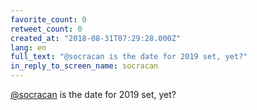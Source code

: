 ```yaml
---
favorite_count: 0
retweet_count: 0
created_at: "2018-08-31T07:29:28.000Z"
lang: en
full_text: "@socracan is the date for 2019 set, yet?"
in_reply_to_screen_name: socracan
---
```


[@socracan](https://twitter.com/socracan) is the date for 2019 set, yet?

